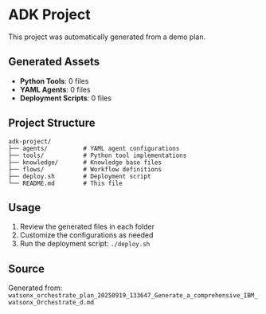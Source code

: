 # ADK Project

This project was automatically generated from a demo plan.

## Generated Assets

- **Python Tools**: 0 files
- **YAML Agents**: 0 files
- **Deployment Scripts**: 0 files

## Project Structure

```
adk-project/
├── agents/          # YAML agent configurations
├── tools/           # Python tool implementations
├── knowledge/       # Knowledge base files
├── flows/           # Workflow definitions
├── deploy.sh        # Deployment script
└── README.md        # This file
```

## Usage

1. Review the generated files in each folder
2. Customize the configurations as needed
3. Run the deployment script: `./deploy.sh`

## Source

Generated from: `watsonx_orchestrate_plan_20250919_133647_Generate_a_comprehensive_IBM_watsonx_Orchestrate_d.md`
